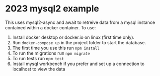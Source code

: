 # 2023 mysql2 example

This uses mysql2-async and await to retreive data from a mysql instance contained within a docker container. To use:

1. Install docker desktop or docker.io on linux (first time only).
2. Run `docker-compose up` in the project folder to start the database.
3. The first time you use this run `npm install`
4. To run the migrations run `npm migrate`
5. To run tests run `npm test`
6. Install mysql workbench if you prefer and set up a connection to localhost to view the data
